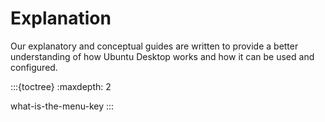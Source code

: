 # Explanation

Our explanatory and conceptual guides are written to provide a better understanding of how Ubuntu Desktop works and how it can be used and configured.

:::{toctree}
:maxdepth: 2

what-is-the-menu-key
:::

